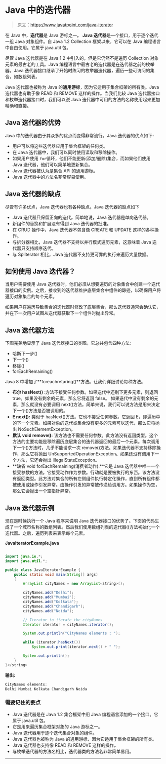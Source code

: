 # Java 中的迭代器

> 原文：<https://www.javatpoint.com/java-iterator>

在 Java 中，**迭代器**是 Java 游标之一。 **Java 迭代器**是一个接口，用于逐个迭代一组 Java 对象组件。自 Java 1.2 Collection 框架以来，它可以在 Java 编程语言中自由使用。它属于 java.util 包。

尽管 Java 迭代器是在 Java 1.2 中引入的，但是它仍然不是遍历 Collection 对象元素的最古老的工具。Java 编程语言中最古老的迭代器是在迭代器之前的枚举器。Java 迭代器接口继承了开始时练习的枚举器迭代器，遍历一些可访问的集合，如数组列表。

Java 迭代器也被称为 Java 的**通用游标**，因为它适用于集合框架的所有类。Java 迭代器也有助于像 READ 和 REMOVE 这样的操作。当我们比较 Java 迭代器接口和枚举迭代器接口时，我们可以说 Java 迭代器中可用的方法的名称使用起来更加精确和直接。

## Java 迭代器的优势

Java 中的迭代器由于其众多的优点而变得非常流行。Java 迭代器的优点如下-

*   用户可以将这些迭代器应用于集合框架的任何类。
*   在 Java 迭代器中，我们可以同时使用读取和移除操作。
*   如果用户使用 `for`循环，他们不能更新(添加/删除)集合，而如果他们使用 Java 迭代器，他们可以简单地更新集合。
*   Java 迭代器被认为是集合 API 的通用游标。
*   Java 迭代器中的方法名非常容易使用。

## Java 迭代器的缺点

尽管有许多优点，Java 迭代器也有各种缺点。Java 迭代器的缺点如下

*   Java 迭代器只保留正向的迭代。简单地说，Java 迭代器是单向迭代器。
*   新组件的替换和扩展没有得到 Java 迭代器的批准。
*   在 CRUD 操作中，Java 迭代器不包含像 CREATE 和 UPDATE 这样的各种操作。
*   与拆分器相比，Java 迭代器不支持以并行模式遍历元素，这意味着 Java 迭代器只支持顺序迭代。
*   与 Spliterator 相比，Java 迭代器不支持更可靠的执行来遍历大量数据。

## 如何使用 Java 迭代器？

当用户需要使用 Java 迭代器时，他们必须从想要遍历的对象集合中创建一个迭代器接口的实例。之后，接收到的迭代器维护底层集合中组件的踪迹，以确保用户将遍历对象集合的每个元素。

如果用户在遍历导致集合的迭代器时修改了底层集合，那么迭代器通常会确认它，并在下一次用户试图从迭代器获取下一个组件时抛出异常。

## Java 迭代器方法

下图完美地显示了 Java 迭代器接口的类图。它总共包含四种方法:

*   哈斯下一步()
*   下一个()
*   移除()
*   forEachRemaining()

Java 8 中增加了**foreachretaring()**方法。让我们详细讨论每种方法。

*   **布尔 hasNext()** :方法不接受任何参数。如果迭代中还剩下更多元素，则返回 true。如果没有剩余的元素，那么它将返回 false。
    如果迭代中没有剩余的元素，那么就没有必要调用 next()方法。简单来说，我们可以说方法是用来决定下一个()方法是否被调用的。
*   **E next():** 类似于 hasNext()方法。它也不接受任何参数。它返回 E，即遍历中的下一个元素。如果对象的迭代或集合没有更多的元素可以迭代，那么它将抛出 NoSuchElementException。
*   **默认 void remove():** 该方法也不需要任何参数。此方法没有返回类型。这个方法的主要功能是移除遍历底层集合的迭代器返回的最后一个元素。每次调用下一个()方法时，几乎不能请求一次 remove()方法。如果迭代器不支持移除操作，那么它将抛出 UnSupportedOperationException。如果还没有调用下一个方法，它还会抛出 IllegalStateException。
*   **缺省 void forEachRemaining(消费者动作):**它是 Java 迭代器中唯一一个接受参数的方法。它接受动作作为参数。行动就是要被执行的东西。该方法没有返回类型。此方法对集合的所有左侧组件执行特定化操作，直到所有组件都被使用或操作引发异常。由操作引发的异常被传递给调用方。如果操作为空，那么它会抛出一个空指针异常。

## Java 迭代器示例

现在是时候执行一个 Java 程序来说明 Java 迭代器接口的优势了。下面的代码生成了一个城市名称的数组列表。然后我们使用数组列表的迭代器()方法初始化一个迭代器。之后，遍历列表来表示每个元素。

**JavaIteratorExample.java**

```java

import java.io.*;
import java.util.*;

public class JavaIteratorExample {
    public static void main(String[] args)
    {
        ArrayList cityNames = new ArrayList<string>();

        cityNames.add("Delhi");
        cityNames.add("Mumbai");
        cityNames.add("Kolkata");
        cityNames.add("Chandigarh");
        cityNames.add("Noida");

        // Iterator to iterate the cityNames
        Iterator iterator = cityNames.iterator();

        System.out.println("CityNames elements : ");

        while (iterator.hasNext())
            System.out.print(iterator.next() + " ");

        System.out.println();
    }
}</string> 
```

**输出:**

```java
CityNames elements: 
Delhi Mumbai Kolkata Chandigarh Noida

```

### 需要记住的要点

*   Java 迭代器是在 Java 1.2 集合框架中用 Java 编程语言添加的一个接口。它属于 java.util 包。
*   它是用来遍历集合框架对象的 Java 游标之一。
*   Java 迭代器用于逐个迭代集合对象的组件。
*   Java 迭代器也被称为 Java 的通用游标，因为它适用于集合框架的所有类。
*   Java 迭代器也支持像 READ 和 REMOVE 这样的操作。
*   与枚举迭代器的方法名相比，迭代器类的方法名非常简单易用。

* * *